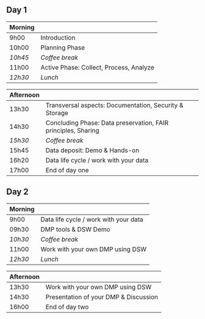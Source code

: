 ## Day 1

| Morning |  |
| - | --- |
| 9h00 | Introduction |
| 10h00 | Planning Phase |
| _10h45_ | _Coffee break_ |
| 11h00 | Active Phase: Collect, Process, Analyze |
| _12h30_ | _Lunch_ |

| Afternoon |  |
| - | --- |
| 13h30 | Transversal aspects: Documentation, Security & Storage |
| 14h30 | Concluding Phase: Data preservation, FAIR principles, Sharing |
| _15h30_ | _Coffee break_ |
| 15h45 | Data deposit: Demo & Hands-on  |
| 16h20 | Data life cycle / work with your data |
| 17h00 | End of day one |

## Day 2

| Morning |  |
| - | --- |
| 9h00 | Data life cycle / work with your data |
| 09h30 | DMP tools & DSW Demo |
| _10h30_ | _Coffee break_ |
| 11h00 | Work with your own DMP using DSW |
| _12h30_ | _Lunch_ |

| Afternoon |  |
| - | --- |
| 13h30 | Work with your own DMP using DSW |
| 14h30 | Presentation of your DMP & Discussion |
| 16h00 | End of day two |